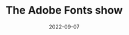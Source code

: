 ---
layout: post
title: The Adobe Fonts show 
date: 2022-09-07
categories: education
root: /work/
description: 2022 Creative Trends
redirect: https://www.behance.net/live/videos/17713/The-Adobe-Fonts-Show-2022-Creative-Trends-with-Adobe-Stock-Episode-34
---